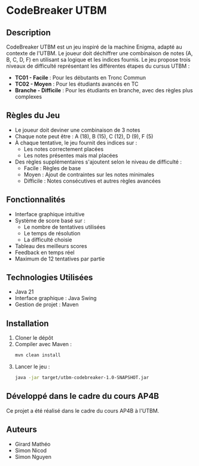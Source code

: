# CodeBreaker UTBM

## Description
CodeBreaker UTBM est un jeu inspiré de la machine Enigma, adapté au contexte de l'UTBM. Le joueur doit déchiffrer une combinaison de notes (A, B, C, D, F) en utilisant sa logique et les indices fournis. Le jeu propose trois niveaux de difficulté représentant les différentes étapes du cursus UTBM :

- **TC01 - Facile** : Pour les débutants en Tronc Commun
- **TC02 - Moyen** : Pour les étudiants avancés en TC
- **Branche - Difficile** : Pour les étudiants en branche, avec des règles plus complexes

## Règles du Jeu
- Le joueur doit deviner une combinaison de 3 notes
- Chaque note peut être : A (18), B (15), C (12), D (9), F (5)
- À chaque tentative, le jeu fournit des indices sur :
  - Les notes correctement placées
  - Les notes présentes mais mal placées
- Des règles supplémentaires s'ajoutent selon le niveau de difficulté :
  - Facile : Règles de base
  - Moyen : Ajout de contraintes sur les notes minimales
  - Difficile : Notes consécutives et autres règles avancées

## Fonctionnalités
- Interface graphique intuitive
- Système de score basé sur :
  - Le nombre de tentatives utilisées
  - Le temps de résolution
  - La difficulté choisie
- Tableau des meilleurs scores
- Feedback en temps réel
- Maximum de 12 tentatives par partie

## Technologies Utilisées
- Java 21
- Interface graphique : Java Swing
- Gestion de projet : Maven

## Installation
1. Cloner le dépôt
2. Compiler avec Maven :
   ```bash
   mvn clean install
   ```
3. Lancer le jeu :
   ```bash
   java -jar target/utbm-codebreaker-1.0-SNAPSHOT.jar
   ```

## Développé dans le cadre du cours AP4B
Ce projet a été réalisé dans le cadre du cours AP4B à l'UTBM.

## Auteurs
- Girard Mathéo 
- Simon Nicod
- Simon Nguyen